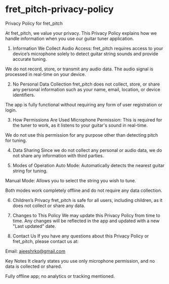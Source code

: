 # fret_pitch-privacy-policy

Privacy Policy for fret_pitch


At fret_pitch, we value your privacy. This Privacy Policy explains how we handle information when you use our guitar tuner application.

1. Information We Collect
Audio Access: fret_pitch requires access to your device’s microphone solely to detect guitar string sounds and provide accurate tuning.

We do not record, store, or transmit any audio data. The audio signal is processed in real-time on your device.

2. No Personal Data Collection
fret_pitch does not collect, store, or share any personal information such as your name, email, location, or device identifiers.

The app is fully functional without requiring any form of user registration or login.

3. How Permissions Are Used
Microphone Permission: This is required for the tuner to work, as it listens to your guitar's sound in real-time.

We do not use this permission for any purpose other than detecting pitch for tuning.

4. Data Sharing
Since we do not collect any personal or audio data, we do not share any information with third parties.

5. Modes of Operation
Auto Mode: Automatically detects the nearest guitar string for tuning.

Manual Mode: Allows you to select the string you wish to tune.

Both modes work completely offline and do not require any data collection.

6. Children’s Privacy
fret_pitch is safe for all users, including children, as it does not collect or share any data.

7. Changes to This Policy
We may update this Privacy Policy from time to time. Any changes will be reflected in the app and updated with a new "Last updated" date.

8. Contact Us
If you have any questions about this Privacy Policy or fret_pitch, please contact us at:

Email: ajeeshrko@gmail.com

Key Notes
It clearly states you use only microphone permission, and no data is collected or shared.

Fully offline app; no analytics or tracking mentioned.

